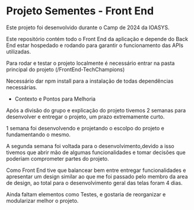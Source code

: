 # Projeto Sementes - Front End

Este projeto foi desenvolvido durante o Camp de 2024 da IOASYS.

Este repositório contém todo o Front End da aplicação e depende do Back End estar hospedado e rodando para garantir o funcionamento das APIs utilizadas.

Para rodar e testar o projeto localmente é necessário entrar na pasta principal do projeto (/FrontEnd-TechChampions)

Necessário dar npm install para a instalação de todas dependências necessárias.


- Contexto e Pontos para Melhoria

Após a divisão do grupo e explicação do projeto tivemos 2 semanas para desenvolver e entregar o projeto, um prazo extremamente curto.

1 semana foi desenvolvendo e projetando o escolpo do projeto e fundamentando o mesmo.

A segunda semana foi voltada para o desenvolvimento,devido a isso tivemos que abrir mão de algumas funcionalidades e tomar decisões que poderiam comprometer partes do projeto.

Como Front End tive que balancear bem entre entregar funcionalidades e apresentar um design similar ao que me foi passado pelo membro da area de design, ao total para o desenvolvimento geral das telas foram 4 dias.

Ainda faltam elementos como Testes, e gostaria de reorganizar e modularizar melhor o projeto. 
